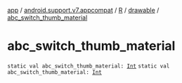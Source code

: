 [app](../../../index.md) / [android.support.v7.appcompat](../../index.md) / [R](../index.md) / [drawable](index.md) / [abc_switch_thumb_material](./abc_switch_thumb_material.md)

# abc_switch_thumb_material

`static val abc_switch_thumb_material: `[`Int`](https://kotlinlang.org/api/latest/jvm/stdlib/kotlin/-int/index.html)
`static val abc_switch_thumb_material: `[`Int`](https://kotlinlang.org/api/latest/jvm/stdlib/kotlin/-int/index.html)